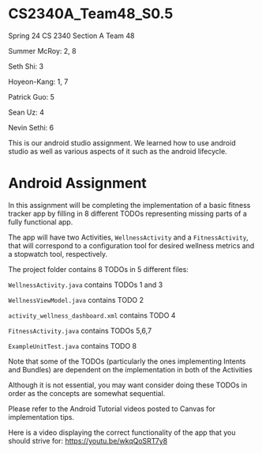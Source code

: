 # CS2340A_Team48_S0.5
Spring 24 CS 2340 Section A Team 48

Summer McRoy: 2, 8

Seth Shi: 3

Hoyeon-Kang: 1, 7

Patrick Guo: 5

Sean Uz: 4

Nevin Sethi: 6


This is our android studio assignment. We learned how to use android studio as well as various
aspects of it such as the android lifecycle. 
# Android Assignment

In this assignment will be completing the implementation of a basic fitness tracker app by filling in 8 different TODOs representing missing parts of a fully functional app. 

The app will have two Activities, `WellnessActivity` and a  `FitnessActivity`, that will correspond to a configuration tool for desired wellness metrics and a stopwatch tool, respectively.

The project folder contains 8 TODOs in 5 different files:

`WellnessActivity.java` contains TODOs 1 and 3

`WellnessViewModel.java` contains TODO 2

`activity_wellness_dashboard.xml` contains TODO 4

`FitnessActivity.java` contains TODOs 5,6,7 

`ExampleUnitTest.java` contains TODO 8



Note that some of the TODOs (particularly the ones implementing Intents and Bundles) are dependent on the implementation in both of the Activities

Although it is not essential, you may want consider doing these TODOs in order as the concepts are somewhat sequential.

Please refer to the Android Tutorial videos posted to Canvas for implementation tips.

Here is a video displaying the correct functionality of the app that you should strive for: https://youtu.be/wkqQoSRT7y8
